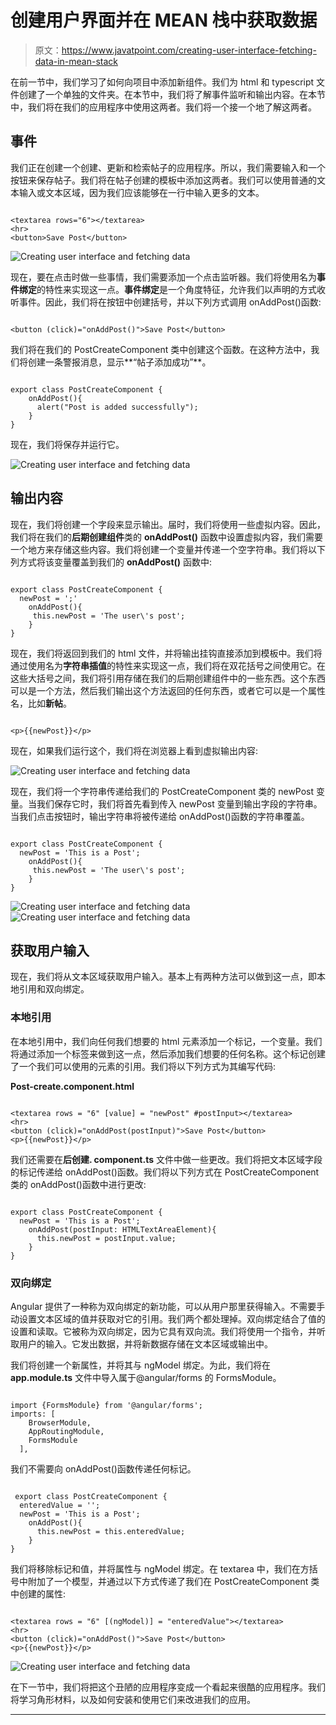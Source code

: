 # 创建用户界面并在 MEAN 栈中获取数据

> 原文：<https://www.javatpoint.com/creating-user-interface-fetching-data-in-mean-stack>

在前一节中，我们学习了如何向项目中添加新组件。我们为 html 和 typescript 文件创建了一个单独的文件夹。在本节中，我们将了解事件监听和输出内容。在本节中，我们将在我们的应用程序中使用这两者。我们将一个接一个地了解这两者。

## 事件

我们正在创建一个创建、更新和检索帖子的应用程序。所以，我们需要输入和一个按钮来保存帖子。我们将在帖子创建的模板中添加这两者。我们可以使用普通的文本输入或文本区域，因为我们应该能够在一行中输入更多的文本。

```

<textarea rows="6"></textarea>
<hr>
<button>Save Post</button>

```

![Creating user interface and fetching data](img/b683ff871eaff6ca9c799f816f2c17ad.png)

现在，要在点击时做一些事情，我们需要添加一个点击监听器。我们将使用名为**事件绑定**的特性来实现这一点。**事件绑定**是一个角度特征，允许我们以声明的方式收听事件。因此，我们将在按钮中创建括号，并以下列方式调用 onAddPost()函数:

```

<button (click)="onAddPost()">Save Post</button>

```

我们将在我们的 PostCreateComponent 类中创建这个函数。在这种方法中，我们将创建一条警报消息，显示**“帖子添加成功”**。

```

export class PostCreateComponent {
    onAddPost(){
      alert("Post is added successfully");
    }
}

```

现在，我们将保存并运行它。

![Creating user interface and fetching data](img/232e21eb845057b995d6edbf46da0259.png)

## 输出内容

现在，我们将创建一个字段来显示输出。届时，我们将使用一些虚拟内容。因此，我们将在我们的**后期创建组件**类的 **onAddPost()** 函数中设置虚拟内容，我们需要一个地方来存储这些内容。我们将创建一个变量并传递一个空字符串。我们将以下列方式将该变量覆盖到我们的 **onAddPost()** 函数中:

```

export class PostCreateComponent {
  newPost = ';'
    onAddPost(){
     this.newPost = 'The user\'s post';
    }
}

```

现在，我们将返回到我们的 html 文件，并将输出挂钩直接添加到模板中。我们将通过使用名为**字符串插值**的特性来实现这一点，我们将在双花括号之间使用它。在这些大括号之间，我们将引用存储在我们的后期创建组件中的一些东西。这个东西可以是一个方法，然后我们输出这个方法返回的任何东西，或者它可以是一个属性名，比如**新帖**。

```

<p>{{newPost}}</p>

```

现在，如果我们运行这个，我们将在浏览器上看到虚拟输出内容:

![Creating user interface and fetching data](img/863851d8aaacc1bd6826b7034381c86f.png)

现在，我们将一个字符串传递给我们的 PostCreateComponent 类的 newPost 变量。当我们保存它时，我们将首先看到传入 newPost 变量到输出字段的字符串。当我们点击按钮时，输出字符串将被传递给 onAddPost()函数的字符串覆盖。

```

export class PostCreateComponent {
  newPost = 'This is a Post';
    onAddPost(){
     this.newPost = 'The user\'s post';
    }
}

```

![Creating user interface and fetching data](img/455de43f4c6baf0da9d6ced460a27592.png)
![Creating user interface and fetching data](img/645558fc31c725a156120e95b31dc7ec.png)

## 获取用户输入

现在，我们将从文本区域获取用户输入。基本上有两种方法可以做到这一点，即本地引用和双向绑定。

### 本地引用

在本地引用中，我们向任何我们想要的 html 元素添加一个标记，一个变量。我们将通过添加一个标签来做到这一点，然后添加我们想要的任何名称。这个标记创建了一个我们可以使用的元素的引用。我们将以下列方式为其编写代码:

**Post-create.component.html**

```

<textarea rows = "6" [value] = "newPost" #postInput></textarea>
<hr>
<button (click)="onAddPost(postInput)">Save Post</button>
<p>{{newPost}}</p>

```

我们还需要在**后创建. component.ts** 文件中做一些更改。我们将把文本区域字段的标记传递给 onAddPost()函数。我们将以下列方式在 PostCreateComponent 类的 onAddPost()函数中进行更改:

```

export class PostCreateComponent {
  newPost = 'This is a Post';
    onAddPost(postInput: HTMLTextAreaElement){
      this.newPost = postInput.value;
    }
}

```

### 双向绑定

Angular 提供了一种称为双向绑定的新功能，可以从用户那里获得输入。不需要手动设置文本区域的值并获取对它的引用。我们两个都处理掉。双向绑定结合了值的设置和读取。它被称为双向绑定，因为它具有双向流。我们将使用一个指令，并听取用户的输入。它发出数据，并将新数据存储在文本区域或输出中。

我们将创建一个新属性，并将其与 ngModel 绑定。为此，我们将在 **app.module.ts** 文件中导入属于@angular/forms 的 FormsModule。

```

import {FormsModule} from '@angular/forms';
imports: [
    BrowserModule,
    AppRoutingModule,
    FormsModule
  ],

```

我们不需要向 onAddPost()函数传递任何标记。

```

 export class PostCreateComponent {
  enteredValue = '';
  newPost = 'This is a Post';
    onAddPost(){
      this.newPost = this.enteredValue;
    }
}

```

我们将移除标记和值，并将属性与 ngModel 绑定。在 textarea 中，我们在方括号中附加了一个模型，并通过以下方式传递了我们在 PostCreateComponent 类中创建的属性:

```

<textarea rows = "6" [(ngModel)] = "enteredValue"></textarea>
<hr>
<button (click)="onAddPost()">Save Post</button>
<p>{{newPost}}</p>

```

![Creating user interface and fetching data](img/297f0682b860295e34ecf8c999501d1b.png)

在下一节中，我们将把这个丑陋的应用程序变成一个看起来很酷的应用程序。我们将学习角形材料，以及如何安装和使用它们来改进我们的应用。

* * *